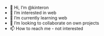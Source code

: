- 👋 Hi, I’m @kinteron
- 👀 I’m interested in web
- 🌱 I’m currently learning web
- 💞️ I’m looking to collaborate on own projects
- 📫 How to reach me - not interested

<!---
kinteron/kinteron is a ✨ special ✨ repository because its `README.md` (this file) appears on your GitHub profile.
You can click the Preview link to take a look at your changes.
--->
